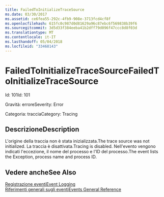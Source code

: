 ```yaml
---
title: FailedToInitializeTraceSource
ms.date: 03/30/2017
ms.assetid: ce6fea55-292c-4fb9-908e-3713fcd4cf8f
ms.openlocfilehash: 615fc0c987d0d81629a96c87ebc6f569838b39f6
ms.sourcegitcommit: 3d5d33f384eeba41b2dff79d096f47ccc8d8f03d
ms.translationtype: MT
ms.contentlocale: it-IT
ms.lasthandoff: 05/04/2018
ms.locfileid: "33468143"
---
```

# <a name="failedtoinitializetracesource"></a><span data-ttu-id="804c2-102">FailedToInitializeTraceSource</span><span class="sxs-lookup"><span data-stu-id="804c2-102">FailedToInitializeTraceSource</span></span>
<span data-ttu-id="804c2-103">Id: 101</span><span class="sxs-lookup"><span data-stu-id="804c2-103">Id: 101</span></span>  
  
 <span data-ttu-id="804c2-104">Gravità: errore</span><span class="sxs-lookup"><span data-stu-id="804c2-104">Severity: Error</span></span>  
  
 <span data-ttu-id="804c2-105">Categoria: traccia</span><span class="sxs-lookup"><span data-stu-id="804c2-105">Category: Tracing</span></span>  
  
## <a name="description"></a><span data-ttu-id="804c2-106">Descrizione</span><span class="sxs-lookup"><span data-stu-id="804c2-106">Description</span></span>  
 <span data-ttu-id="804c2-107">L'origine della traccia non è stata inizializzata.</span><span class="sxs-lookup"><span data-stu-id="804c2-107">The trace source was not initialized.</span></span> <span data-ttu-id="804c2-108">La traccia è disattivata.</span><span class="sxs-lookup"><span data-stu-id="804c2-108">Tracing is disabled.</span></span> <span data-ttu-id="804c2-109">Nell'evento vengono indicati l'eccezione, il nome del processo e l'ID del processo.</span><span class="sxs-lookup"><span data-stu-id="804c2-109">The event lists the Exception, process name and process ID.</span></span>  
  
## <a name="see-also"></a><span data-ttu-id="804c2-110">Vedere anche</span><span class="sxs-lookup"><span data-stu-id="804c2-110">See Also</span></span>  
 [<span data-ttu-id="804c2-111">Registrazione eventi</span><span class="sxs-lookup"><span data-stu-id="804c2-111">Event Logging</span></span>](../../../../../docs/framework/wcf/diagnostics/event-logging/index.md)  
 [<span data-ttu-id="804c2-112">Riferimenti generali sugli eventi</span><span class="sxs-lookup"><span data-stu-id="804c2-112">Events General Reference</span></span>](../../../../../docs/framework/wcf/diagnostics/event-logging/events-general-reference.md)
